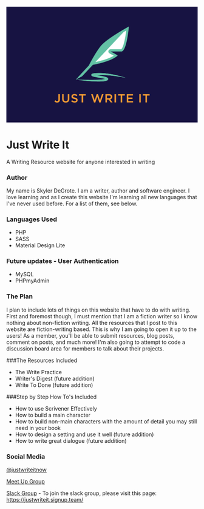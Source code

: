  
![Just Write It Logo](images/logo-web.png "Just Write It Logo")
# Just Write It
A Writing Resource website for anyone interested in writing

### Author
My name is Skyler DeGrote. I am a writer, author and software engineer. I love learning and as I create this website I'm learning all new languages that I've never used before. For a list of them, see below.

### Languages Used
* PHP
* SASS
* Material Design Lite

### Future updates - User Authentication
* MySQL
* PHPmyAdmin

### The Plan
I plan to include lots of things on this website that have to do with writing. First and foremost though, I must mention that I am a fiction writer so I know nothing about non-fiction writing. All the resources that I post to this website are fiction-writing based.
This is why I am going to open it up to the users! As a member, you'll be able to submit resources, blog posts, comment on posts, and much more! I'm also going to attempt to code a discussion board area for members to talk about their projects.

###The Resources Included
* The Write Practice
* Writer's Digest (future addition)
* Write To Done (future addition)

###Step by Step How To's Included
* How to use Scrivener Effectively
* How to build a main character
* How to build non-main characters with the amount of detail you may still need in your book
* How to design a setting and use it well (future addition)
* How to write great dialogue (future addition)

### Social Media
[@justwriteitnow](https://twitter.com/justwriteitnow "Just Write It Twitter")

[Meet Up Group](https://www.meetup.com/Just-Write-It-RochesterMN/)

[Slack Group](https://justwriteit.slack.com/) - To join the slack group, please visit this page: https://justwriteit.signup.team/

